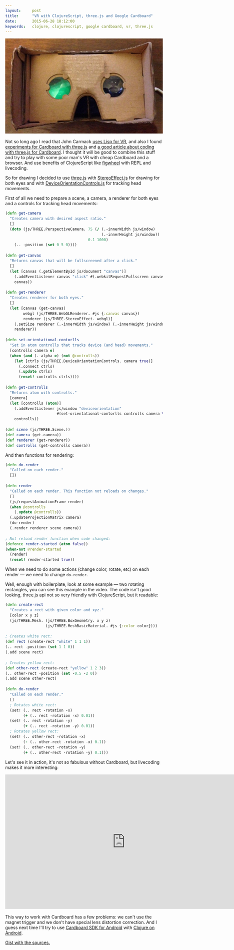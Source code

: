 ```yaml
---
layout:     post
title:      "VR with ClojureScript, three.js and Google Cardboard"
date:       2015-06-28 18:12:00
keywords:   clojure, clojurescript, google cardboard, vr, three.js
---
```


![cardboard](/assets/cardboard.jpg)

Not so long ago I read that John Carmack [uses Lisp for VR](https://twitter.com/ID_AA_Carmack/status/611279873852731392),
and also I found [experiments for Cardboard with three.js](https://vr.chromeexperiments.com/)
and [a good article about coding with three.js for Cardboard](http://www.sitepoint.com/bringing-vr-to-web-google-cardboard-three-js/).
I thought it will be good to combine this stuff and try to play
with some poor man's VR with cheap Cardboard and a browser. And use benefits of ClojureScript
like [figwheel](https://github.com/bhauman/lein-figwheel) with REPL and livecoding.

So for drawing I decided to use [three.js](http://threejs.org/) with
[StereoEffect.js](https://github.com/mrdoob/three.js/raw/5c7e0df9b100ba40cdcaaf530196290e16c34858/examples/js/effects/StereoEffect.js)
for drawing for both eyes and with 
[DeviceOrientationControls.js](https://github.com/mrdoob/three.js/raw/5c7e0df9b100ba40cdcaaf530196290e16c34858/examples/js/controls/DeviceOrientationControls.js)
for tracking head movements.
  
  
First of all we need to prepare a scene, a camera, a renderer for both eyes
and a controls for tracking head movements:

~~~clojure
(defn get-camera
  "Creates camera with desired aspect ratio."
  []
  (doto (js/THREE.PerspectiveCamera. 75 (/ (.-innerWidth js/window)
                                           (.-innerHeight js/window))
                                     0.1 1000)
    (.. -position (set 0 5 0))))

(defn get-canvas
  "Returns canvas that will be fullscreened after a click."
  []
  (let [canvas (.getElementById js/document "canvas")]
    (.addEventListener canvas "click" #(.webkitRequestFullscreen canvas))
    canvas))

(defn get-renderer
  "Creates renderer for both eyes."
  []
  (let [canvas (get-canvas)
        webgl (js/THREE.WebGLRenderer. #js {:canvas canvas})
        renderer (js/THREE.StereoEffect. webgl)]
    (.setSize renderer (.-innerWidth js/window) (.-innerHeight js/window))
    renderer))

(defn set-orientational-contorlls
  "Set in atom controlls that tracks device (and head) movements."
  [controlls camera e]
  (when (and (.-alpha e) (not @controlls))
    (let [ctrls (js/THREE.DeviceOrientationControls. camera true)]
      (.connect ctrls)
      (.update ctrls)
      (reset! controlls ctrls))))

(defn get-controlls
  "Returns atom with controlls."
  [camera]
  (let [controlls (atom)]
    (.addEventListener js/window "deviceorientation"
                       #(set-orientational-contorlls controlls camera %))
    controlls))

(def scene (js/THREE.Scene.))
(def camera (get-camera))
(def renderer (get-renderer))
(def controlls (get-controlls camera))
~~~

And then functions for rendering:

~~~clojure
(defn do-render
  "Called on each render."
  [])

(defn render
  "Called on each render. This function not reloads on changes."
  []
  (js/requestAnimationFrame render)
  (when @controlls
    (.update @controlls))
  (.updateProjectionMatrix camera)
  (do-render)
  (.render renderer scene camera))

; Not reload render function when code changed:
(defonce render-started (atom false))
(when-not @render-started
  (render)
  (reset! render-started true))
~~~

When we need to do some actions (change color, rotate, etc) on each render
&mdash; we need to change `do-render`.

Well, enough with boilerplate, look at some example &mdash; two rotating rectangles,
you can see this example in the video. The code isn't good looking, three.js api
not so very friendly with ClojureScript, but it readable:

~~~clojure
(defn create-rect
  "Creates a rect with given color and xyz."
  [color x y z]
  (js/THREE.Mesh. (js/THREE.BoxGeometry. x y z)
                  (js/THREE.MeshBasicMaterial. #js {:color color})))

; Creates white rect:
(def rect (create-rect "white" 1 1 1))
(.. rect -position (set 1 1 0))
(.add scene rect)

; Creates yellow rect:
(def other-rect (create-rect "yellow" 1 2 3))
(.. other-rect -position (set -0.5 -2 0))
(.add scene other-rect)

(defn do-render
  "Called on each render."
  []
  ; Rotates white rect:
  (set! (.. rect -rotation -x)
        (+ (.. rect -rotation -x) 0.01))
  (set! (.. rect -rotation -y)
        (+ (.. rect -rotation -y) 0.01))
  ; Rotates yellow rect:
  (set! (.. other-rect -rotation -x)
        (- (.. other-rect -rotation -x) 0.1))
  (set! (.. other-rect -rotation -y)
        (+ (.. other-rect -rotation -y) 0.1)))
~~~

Let's see it in action, it's not so fabulous without Cardboard, but livecoding
makes it more interesting:

<iframe width="766" height="430" src="https://www.youtube.com/embed/KxHQ2_bBLd8" frameborder="0" allowfullscreen></iframe>

This way to work with Cardboard has a few problems: we can't use the magnet trigger and
we don't have special lens distortion correction. And I guess next time
I'll try to use [Cardboard SDK for Android](https://developers.google.com/cardboard/android/) with
[Clojure on Android](http://clojure-android.info/).

[Gist with the sources.](https://gist.github.com/nvbn/b57eda355b74d08e049e)
